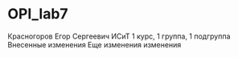 # OPI_lab7
Красногоров
Егор
Сергеевич
ИСиТ
1 курс, 1 группа, 1 подгруппа
Внесенные изменения
Еще изменения
изменения
